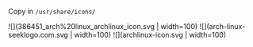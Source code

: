 Copy in `/usr/share/icons/`

![](386451_arch%20linux_archlinux_icon.svg | width=100)
![](arch-linux-seeklogo.com.svg | width=100)
![](archlinux-icon.svg | width=100)
